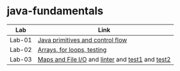 # java-fundamentals

| Lab    | Link                                                                                                                                                                                                                                                                     |
| ------ | ------------------------------------------------------------------------------------------------------------------------------------------------------------------------------------------------------------------------------------------------------------------------ |
| Lab-01 | [Java primitives and control flow](basics/src/Main.java)                                                                                                                                                                                                                 |
| Lab-02 | [Arrays, for loops, testing](basiclibrary/lib/src/main/java/basiclibrary/Library.java)                                                                                                                                                                                   |
| Lab-03 | [Maps and File I/O](basiclibrary/lib/src/main/java/basiclibrary/Library.java) and [linter](linter/app/src/main/java/linter/App.java) and [test1](basiclibrary/lib/src/test/java/basiclibrary/LibraryTest.java) and [test2](linter/app/src/test/java/linter/AppTest.java) |
